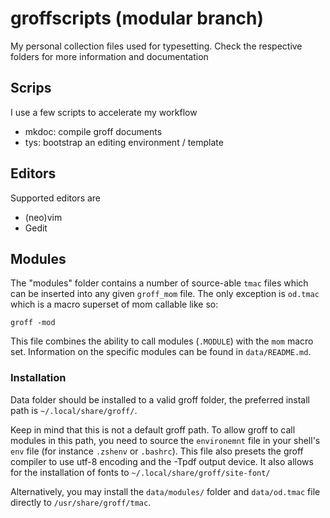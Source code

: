 # groffscripts (modular branch)
My personal collection files used for typesetting.
Check the respective folders for more information and documentation

## Scrips
I use a few scripts to accelerate my workflow
- mkdoc: compile groff documents
- tys: bootstrap an editing environment / template

## Editors
Supported editors are
- (neo)vim
- Gedit

## Modules
The "modules" folder contains a number of source-able `tmac` files
which can be inserted into any given `groff_mom` file.
The only exception is `od.tmac` which is a macro superset of mom
callable like so:
```
groff -mod
```
This file combines the ability to call modules (`.MODULE`)
with the `mom` macro set.
Information on the specific modules can be found in `data/README.md`.

### Installation
Data folder should be installed to a valid groff folder,
the preferred install path is `~/.local/share/groff/`.

Keep in mind that this is not a default groff path.
To allow groff to call modules in this path, you need to source the `environemnt`
file in your shell's `env` file (for instance `.zshenv` or `.bashrc`).
This file also presets the groff compiler to use utf-8 encoding
and the -Tpdf output device.
It also allows for the installation of fonts to
`~/.local/share/groff/site-font/`

Alternatively, you may install the `data/modules/` folder and `data/od.tmac` file
directly to `/usr/share/groff/tmac`.
